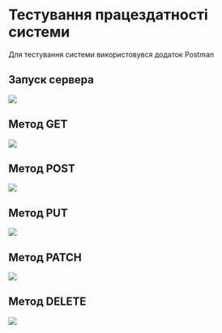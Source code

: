 # Тестування працездатності системи
Для тестування системи використовувся додаток Postman
## Запуск сервера
![](./serverstart.jpg)
 
## Метод GET
![](./get.jpg)
 
## Метод POST
![](./post.jpg)

## Метод PUT
![](./put.jpg)
 
 ## Метод PATCH
![](./patch.jpg)

  ## Метод DELETE
![](./delete.jpg)
